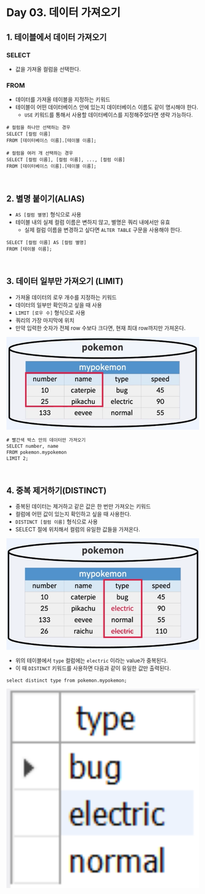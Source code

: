 # Day 03. 데이터 가져오기

## 1. 테이블에서 데이터 가져오기

### SELECT

- 값을 가져올 컬럼을 선택한다.

### FROM

- 데이터를 가져올 테이블을 지정하는 키워드
- 테이블이 어떤 데이터베이스 안에 있는지 데이터베이스 이름도 같이 명시해야 한다.
  - `USE` 키워드를 통해서 사용할 데이터베이스를 지정해주었다면 생략 가능하다.

```mysql
# 컬럼을 하나만 선택하는 경우
SELECT [컬럼 이름]
FROM [데이터베이스 이름].[테이블 이름];

# 컬럼을 여러 개 선택하는 경우
SELECT [컬럼 이름], [컬럼 이름], ..., [컬럼 이름]
FROM [데이터베이스 이름].[테이블 이름];
```

<br/>

## 2. 별명 붙이기(ALIAS)

- `AS [컬럼 별명]` 형식으로 사용
- 테이블 내의 실제 컬럼 이름은 변하지 않고, 별명은 쿼리 내에서만 유효
  - 실제 컬럼 이름을 변경하고 싶다면 `ALTER TABLE` 구문을 사용해야 한다.

```mysql
SELECT [컬럼 이름] AS [컬럼 별명]
FROM [테이블 이름];
```

<br/>

## 3. 데이터 일부만 가져오기 (LIMIT)

- 가져올 데이터의 로우 개수를 지정하는 키워드
- 데이터의 일부만 확인하고 싶을 때 사용
- `LIMIT [로우 수]` 형식으로 사용
- 쿼리의 가장 마지막에 위치
- 만약 입력한 숫자가 전체 row 수보다 크다면, 현재 최대 row까지만 가져온다.

<p align="center">
  <img src="/src/resources/day03_limit.png" width="600">
</p>

```mysql
# 빨간색 박스 안의 데이터만 가져오기
SELECT number, name
FROM pokemon.mypokemon
LIMIT 2;
```

<br/>

## 4. 중복 제거하기(DISTINCT)

- 중복된 데이터는 제거하고 같은 값은 한 번만 가져오는 키워드
- 컬럼에 어떤 값이 있는지 확인하고 싶을 때 사용한다.
- `DISTINCT [컬럼 이름]` 형식으로 사용
- SELECT 절에 위치해서 컬럼의 유일한 값들을 가져온다.

<p align="center">
  <img src="/src/resources/day03_distinct.png" width="600">
</p>

- 위의 테이블에서 `type` 컬럼에는 `electric` 이라는 value가 중복된다.
- 이 때 `DISTINCT` 키워드를 사용하면 다음과 같이 유일한 값만 출력된다.

```mysql
select distinct type from pokemon.mypokemon;
```

<p align="center">
  <img src="/src/resources/day03_distinct2.png" width="600">
</p>
